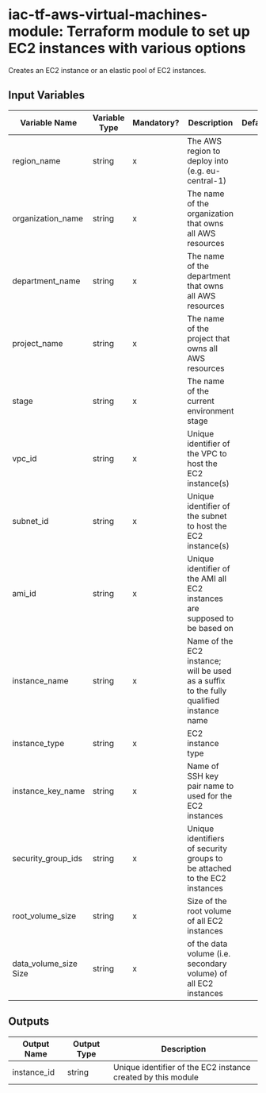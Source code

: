 # iac-tf-aws-virtual-machines-module: Terraform module to set up EC2 instances with various options

Creates an EC2 instance or an elastic pool of EC2 instances.
 
## Input Variables

Variable Name | Variable Type | Mandatory? | Description | Default  
 --- | --- | --- | --- | --- 
region_name | string | x | The AWS region to deploy into (e.g. eu-central-1) |
organization_name | string | x | The name of the organization that owns all AWS resources |  
department_name | string | x | The name of the department that owns all AWS resources | 
project_name | string | x | The name of the project that owns all AWS resources |
stage | string | x | The name of the current environment stage |
vpc_id | string | x | Unique identifier of the VPC to host the EC2 instance(s) |
subnet_id | string | x | Unique identifier of the subnet to host the EC2 instance(s) |
ami_id | string | x | Unique identifier of the AMI all EC2 instances are supposed to be based on |
instance_name | string | x | Name of the EC2 instance; will be used as a suffix to the fully qualified instance name |
instance_type | string | x | EC2 instance type |
instance_key_name | string | x | Name of SSH key pair name to used for the EC2 instances |
security_group_ids | string | x | Unique identifiers of security groups to be attached to the EC2 instances |
root_volume_size | string | x | Size of the root volume of all EC2 instances |
data_volume_size Size | string | x | of the data volume (i.e. secondary volume) of all EC2 instances |

## Outputs

Output Name | Output Type | Description  
 --- | --- | ---  
instance_id | string | Unique identifier of the EC2 instance created by this module
